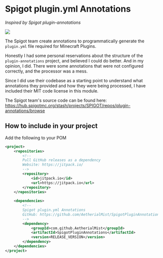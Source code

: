 # Spigot plugin.yml Annotations

_Inspired by Spigot plugin-annotations_

[![](https://jitpack.io/v/AetherialMist/SpigotPluginAnnotations.svg)](https://jitpack.io/#AetherialMist/SpigotPluginAnnotations)

The Spigot team create annotations to programmatically generate the `plugin.yml` file required for Minecraft Plugins.

Honestly I had some personal reservations about the structure of the `plugin-annotations` project, and believed I could
do better. And in my opinion, I did. There were some annotations that were not configured correctly, and the processor
was a mess.

Since I did use their codebase as a starting point to understand what annotations they provided and how they were being
processed, I have included their MIT code license in this module.

The Spigot team's source code can be found here: https://hub.spigotmc.org/stash/projects/SPIGOT/repos/plugin-annotations/browse

## How to include in your project

Add the following to your POM

```xml
<project>
    <repositories>
        <!--
        Pull GitHub releases as a dependency
        Website: https://jitpack.io/
        -->
        <repository>
            <id>jitpack.io</id>
            <url>https://jitpack.io</url>
        </repository>
    </repositories>
    
    <dependencies>
        <!--
        Spigot plugin.yml Annotations
        GitHub: https://github.com/AetherialMist/SpigotPluginAnnotations
        -->
        <dependency>
            <groupId>com.github.AetherialMist</groupId>
            <artifactId>SpigotPluginAnnotations</artifactId>
            <version>RELEASE_VERSION</version>
        </dependency>
    </dependencies>
</project>
```